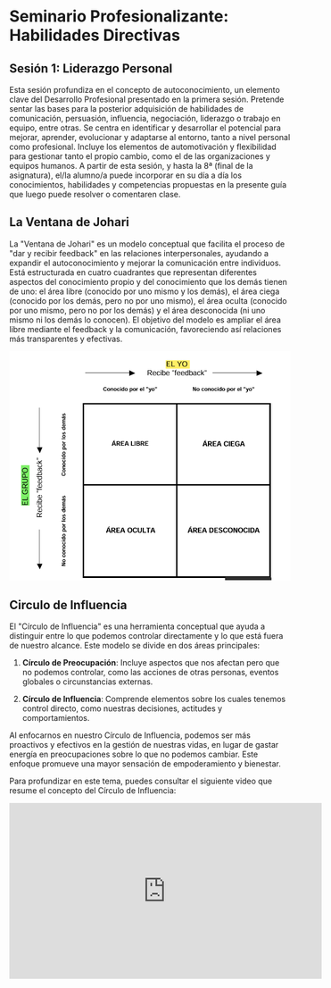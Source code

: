 # Seminario Profesionalizante: Habilidades Directivas

## Sesión 1: Liderazgo Personal

Esta sesión profundiza en el concepto de autoconocimiento, un elemento clave del 
Desarrollo Profesional presentado en la primera sesión. Pretende sentar las bases para la 
posterior adquisición de habilidades de comunicación, persuasión, influencia, negociación, 
liderazgo o trabajo en equipo, entre otras. Se centra en identificar y desarrollar el potencial 
para mejorar, aprender, evolucionar y adaptarse al entorno, tanto a nivel personal como 
profesional. Incluye los elementos de automotivación y flexibilidad para gestionar tanto el 
propio cambio, como el de las organizaciones y equipos humanos. A partir de esta sesión, y 
hasta la 8ª (final de la asignatura), el/la alumno/a puede incorporar en su día a día los 
conocimientos, habilidades y competencias propuestas en la presente guía que luego puede 
resolver o comentaren clase. 

## La Ventana de Johari

La "Ventana de Johari" es un modelo conceptual que facilita el proceso de "dar y recibir feedback" en las relaciones interpersonales, ayudando a expandir el autoconocimiento y mejorar la comunicación entre individuos. Está estructurada en cuatro cuadrantes que representan diferentes aspectos del conocimiento propio y del conocimiento que los demás tienen de uno: el área libre (conocido por uno mismo y los demás), el área ciega (conocido por los demás, pero no por uno mismo), el área oculta (conocido por uno mismo, pero no por los demás) y el área desconocida (ni uno mismo ni los demás lo conocen). El objetivo del modelo es ampliar el área libre mediante el feedback y la comunicación, favoreciendo así relaciones más transparentes y efectivas.

![](../../../images/ventana_johari.png)

## Circulo de Influencia

El "Círculo de Influencia" es una herramienta conceptual que ayuda a distinguir entre lo que podemos controlar directamente y lo que está fuera de nuestro alcance. Este modelo se divide en dos áreas principales:

1. **Círculo de Preocupación**: Incluye aspectos que nos afectan pero que no podemos controlar, como las acciones de otras personas, eventos globales o circunstancias externas.

2. **Círculo de Influencia**: Comprende elementos sobre los cuales tenemos control directo, como nuestras decisiones, actitudes y comportamientos.

Al enfocarnos en nuestro Círculo de Influencia, podemos ser más proactivos y efectivos en la gestión de nuestras vidas, en lugar de gastar energía en preocupaciones sobre lo que no podemos cambiar. Este enfoque promueve una mayor sensación de empoderamiento y bienestar.

Para profundizar en este tema, puedes consultar el siguiente video que resume el concepto del Círculo de Influencia:

<iframe width="560" height="315" src="https://www.youtube.com/embed/2WNkxWqtINk?si=o-uQgKZ7y1x8JgGo" title="YouTube video player" frameborder="0" allow="accelerometer; autoplay; clipboard-write; encrypted-media; gyroscope; picture-in-picture; web-share" referrerpolicy="strict-origin-when-cross-origin" allowfullscreen></iframe>